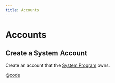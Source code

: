 ```yaml
---
title: Accounts
---
```


# Accounts

## Create a System Account

Create an account that the [System Program][1] owns.

<CodeGroup>
  <CodeGroupItem title="TS" active>

@[code](@/code/create-system-account/create-system-account.en.ts)

  </CodeGroupItem>
</CodeGroup>

[1]: https://docs.solana.com/developing/clients/javascript-reference#systemprogram